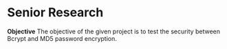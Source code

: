 # Senior Research
**Objective**
The objective of the given project is to test the security between Bcrypt and MD5 password encryption. 

 
